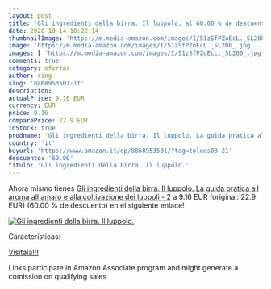 ```yaml
---
layout: post
title: 'Gli ingredienti della birra. Il luppolo. al 60.00 % de descuento'
date: 2020-10-14 10:22:14
thumbnailImage: 'https://m.media-amazon.com/images/I/51zSfPZoEcL._SL200_.jpg'
image: 'https://m.media-amazon.com/images/I/51zSfPZoEcL._SL200_.jpg'
images: [ 'https://m.media-amazon.com/images/I/51zSfPZoEcL._SL200_.jpg' ]
comments: true
category: ofertas
author: ring
slug: '8868953501-it'
description:
actualPrice: 9.16 EUR
currency: EUR
price: 9.16
comparePrice: 22.9 EUR
inStock: true
prodname: 'Gli ingredienti della birra. Il luppolo. La guida pratica all aroma  all amaro e alla coltivazione dei luppoli - 2'
country: 'it'
buyurl: 'https://www.amazon.it/dp/8868953501/?tag=tolees00-21'
descuento: '60.00'
titulo: 'Gli ingredienti della birra. Il luppolo.'
---
```


Ahora mismo tienes [Gli ingredienti della birra. Il luppolo. La guida pratica all aroma  all amaro e alla coltivazione dei luppoli - 2](https://www.amazon.it/dp/8868953501/?tag=tolees00-21) a 9.16 EUR (original: 22.9 EUR) (60.00 %  de descuento) en el siguiente enlace!

[![Gli ingredienti della birra. Il luppolo.](https://m.media-amazon.com/images/I/51zSfPZoEcL._SL200_.jpg)](https://www.amazon.it/dp/8868953501/?tag=tolees00-21)

Características:


[Visítala!!!](https://www.amazon.it/dp/8868953501/?tag=tolees00-21)

Links participate in Amazon Associate program and might generate a comission on qualifying sales
